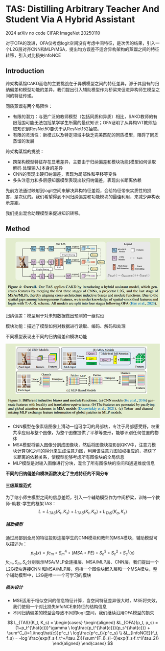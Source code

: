 # TAS: Distilling Arbitrary Teacher And Student Via A Hybrid Assistant

2024 arXiv	no code	CIFAR ImageNet	20250110

对于OFA的改进，OFA仅考虑logit空间没有考虑中间特征，是次优的结果，引入一个L2G层对齐CNN和MLP/MSA，提出均方误差不适合异构架构的蒸馏之间的特征转移，引入对比损失InfoNCE

## Introduction 

跨架构蒸馏CAKD面临的主要挑战在于异质模型之间的特征差异，源于其固有的归纳偏差和模型功能的差异，我们提出引入辅助模型作为桥梁来促进异构师生模型之间的特征传递。

同质蒸馏有两个局限性：

- 有限的潜力：与更广泛的教师模型（包括同质和异质）相比，SAKD教师的有限范围可能无法包括某学学生所需的最优知识；OFA证明了从异构ViT教师抽取知识到ResNet50要优于从ResNet152抽取。
- 有限的灵活性：新模式以及特定领域中缺乏完美匹配的同质模型，阻碍了同质蒸馏的发展

跨架构蒸馏的挑战：

- 跨架构模型特征存在显著差异，主要由于归纳偏差和模块功能(模型如何读取 解码 处理输入)本身的差异
- CNN的表现出硬归纳偏差，表现为局部性和平移等变性
- 多头注意力和多层感知器模型表现出软归纳偏差，表现出长距离依赖

先前方法通过映射到logit空间来解决异构特征差距，会给特征带来实质性的损害，是次优的。我们希望得到不同归纳偏差和功能模块的最佳利用，来减少异构表示差距。

我们提出混合助理模型来促进知识转移。

## Method

![image-20250110163338284](imgs/image-20250110163338284.png)

归纳偏差：模型用于对未知数据做出预测的一组假设

模块功能：描述了模型如何对数据进行读取、编码、解码和处理

不同模型表现出不同的归纳偏差和模块功能

![image-20250110163549863](imgs/image-20250110163549863.png)

- CNN模型在像素级图像上滑动一组可学习的局部核，专注于局部感受野，权重共享应用与整个图像，为整个图像提供了平移等变形，能够识别任何位置的物体
- MSA模型将输入图像分割成图像块，然后将图像块投影到QKV中，注意力模块计算QK之间的得分来生成注意力图，利用该注意力图加权相应的，捕获了长距离的依赖关系，使模型能够考虑所有图像块的全局信息
- MLP模型是对输入图像进行分块，混合了所有图像块的空间和通道维度信息

**不同的归纳偏差和模块函数决定了生成特征的不同分布**

#### 三级蒸馏范式

为了缩小师生模型之间的信息差距，引入一个辅助模型作为中间桥梁，训练一个教师-助教-学生的框架TAS：
$$
L = L_{TAS}(K_t, K_s) + L_{TAS}(K_t, K_a) + L_{TAS}(K_a, K_s)
$$

##### 辅助模型

通过局部到全局的特征投影连接学生的CNN模块和教师的MSA模块，辅助模型可以描述为：
$$
p_a(x) = fc_m \circ S^4_m \circ (MSA \circ PE) \circ S^3_c \circ S^2_c \circ S^1_c(x)
$$
$fc_m, S_m, S_c$分别表示MSA/MLP全连接层、MSA/MLP层、CNN层，我们提出一个L2G模块连接CNN 和MSA/MLP层，包括一个图像块嵌入层和一个MSA模块，整个辅助模型中，L2G是唯一一个可学习的模块

##### 损失设计

- MSE适用于相似空间的信息特征计算，当空间特征差异很大时，MSE将失效，我们使用一个对比损失InfoNCE来特征的结构信息
- 不同归纳偏差的模型会导致不同的logit空间，我们继续沿用OFA模型的损失

$$
L_{TAS}(K_t, K_s) =
\begin{cases}
\begin{aligned}
&L_{OFA}(p_t, p_s) = (1+p_t^{\hat{c}})^\gamma \ log\frac{p_t^{\hat{c}}}{p_s^{\hat{c}}} + \sum^C_{i=1,i\neq\hat{c}}p^c_t \ log\frac{p^c_t}{p^c_s} \\
&L_{InfoNCE}(f_t, f_s) = -log \frac{exp(f_s·f_t^+/\tau_2)}{\sum^{F_i}_{i=0}exp(f_s·f_t^i/\tau_2)}
\end{aligned}
\end{cases}
$$

